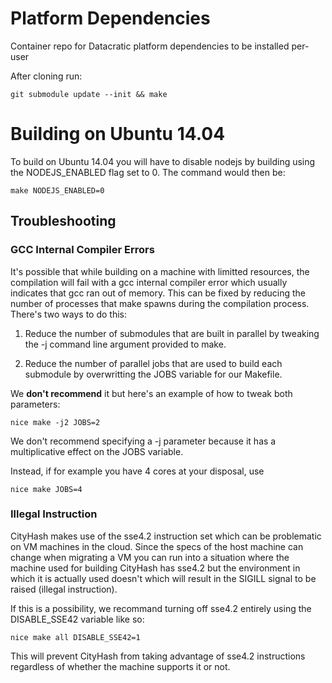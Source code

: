 # Platform Dependencies #

Container repo for Datacratic platform dependencies to be installed per-user

After cloning run:

    git submodule update --init && make

# Building on Ubuntu 14.04 #

To build on Ubuntu 14.04 you will have to disable nodejs by building using
the NODEJS_ENABLED flag set to 0. The command would then be:

    make NODEJS_ENABLED=0

## Troubleshooting ##

### GCC Internal Compiler Errors ###

It's possible that while building on a machine with limitted resources, the
compilation will fail with a gcc internal compiler error which usually indicates
that gcc ran out of memory. This can be fixed by reducing the number of
processes that make spawns during the compilation process. There's two ways to
do this:

1. Reduce the number of submodules that are built in parallel by tweaking the -j
   command line argument provided to make.

2. Reduce the number of parallel jobs that are used to build each submodule by
   overwritting the JOBS variable for our Makefile.

We **don't recommend** it but here's an example of how to tweak both parameters:

    nice make -j2 JOBS=2

We don't recommend specifying a -j parameter because it has a
multiplicative effect on the JOBS variable.

Instead, if for example you have 4 cores at your disposal, use

    nice make JOBS=4


### Illegal Instruction ###

CityHash makes use of the sse4.2 instruction set which can be problematic on VM
machines in the cloud. Since the specs of the host machine can change when
migrating a VM you can run into a situation where the machine used for building
CityHash has sse4.2 but the environment in which it is actually used doesn't
which will result in the SIGILL signal to be raised (illegal instruction).

If this is a possibility, we recommand turning off sse4.2 entirely using the
DISABLE_SSE42 variable like so:

    nice make all DISABLE_SSE42=1

This will prevent CityHash from taking advantage of sse4.2 instructions
regardless of whether the machine supports it or not.
